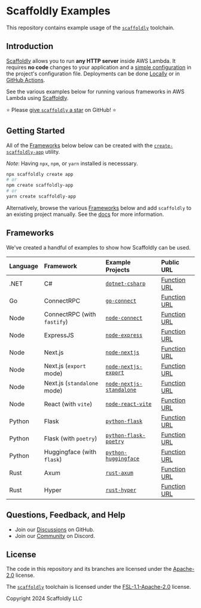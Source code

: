 # Scaffoldly Examples

This repository contains example usage of the [`scaffoldly`](https://scaffoldly.dev) toolchain.

## Introduction

[Scaffoldly](https://github.com/scaffoldly/scaffoldly) allows you to run **any HTTP server** inside AWS Lambda. It requires **no code** changes to your application and a [simple configuration](https://scaffoldly.dev/docs/config/) in the project's configuration file. Deployments can be done [Locally](https://scaffoldly.dev/docs/cli/#scaffoldly-deploy) or in [GitHub Actions](https://scaffoldly.dev/docs/gha/).

See the various examples below for running various frameworks in AWS Lambda using [Scaffoldly](https://scaffoldly.dev).

⭐️ Please [give `scaffoldly` a star](https://github.com/scaffoldly/scaffoldly) on GitHub! ⭐️

## Getting Started

All of the [Frameworks](#frameworks) below below can be created with the [`create-scaffoldly-app`](https://www.npmjs.com/package/create-scaffoldly-app) utility.

_Note_: Having `npx`, `npm`, or `yarn` installed is necesssary.

```bash
npx scaffoldly create app
# or
npm create scaffoldly-app
# or
yarn create scaffoldly-app
```

Alternatively, browse the various [Frameworks](#frameworks) below and add `scaffoldly` to an existing project manually. See the [docs](https://scaffoldly.dev/docs) for more information.

## Frameworks

We've created a handful of examples to show how Scaffoldly can be used.

<!-- TODO: Generate this table based on frameworks.yaml !-->

<!-- Alphbetically Ordered!!! -->
<!-- ALSO UPDATE ./index.yml for "create-scaffoldly-app" !!! -->

| Language | Framework                   | Example Projects                                                                                          | Public URL                                                                                           |
| :------- | :-------------------------- | :-------------------------------------------------------------------------------------------------------- | :--------------------------------------------------------------------------------------------------- |
| .NET     | C#                          | [`dotnet-csharp`](https://github.com/scaffoldly/scaffoldly-examples/tree/dotnet-csharp)                   | [Function URL](https://wmnaydmf2zp5s7rw4htcw5rcku0cwkfq.lambda-url.us-east-1.on.aws/weatherforecast) |
| Go       | ConnectRPC                  | [`go-connect`](https://github.com/scaffoldly/scaffoldly-examples/tree/go-connect)                         | [Function URL](https://6m7hwen7ailmu4jkcfe5b23tii0nfnhf.lambda-url.us-east-1.on.aws)                 |
| Node     | ConnectRPC (with `fastify`) | [`node-connect`](https://github.com/scaffoldly/scaffoldly-examples/tree/node-connect)                     | [Function URL](https://adm2n2urfuewyca33xlh3bmlzy0gqsdh.lambda-url.us-east-1.on.aws)                 |
| Node     | ExpressJS                   | [`node-express`](https://github.com/scaffoldly/scaffoldly-examples/tree/node-express)                     | [Function URL](https://pbydasw2o3quxi7fu3dyiqomne0noypf.lambda-url.us-east-1.on.aws)                 |
| Node     | Next.js                     | [`node-nextjs`](https://github.com/scaffoldly/scaffoldly-examples/tree/node-nextjs)                       | [Function URL](https://inne3tcyuarfqwqz633ojyg2qe0ldglc.lambda-url.us-east-1.on.aws)                 |
| Node     | Next.js (`export` mode)     | [`node-nextjs-export`](https://github.com/scaffoldly/scaffoldly-examples/tree/node-nextjs-export)         | [Function URL](https://jtzom2obx3owx4gn4vluichvze0frzcn.lambda-url.us-east-1.on.aws)                 |
| Node     | Next.js (`standalone` mode) | [`node-nextjs-standalone`](https://github.com/scaffoldly/scaffoldly-examples/tree/node-nextjs-standalone) | [Function URL](https://uyf6bj4oqifqnfwivhdsy25giu0eaauf.lambda-url.us-east-1.on.aws)                 |
| Node     | React (with `vite`)         | [`node-react-vite`](https://github.com/scaffoldly/scaffoldly-examples/tree/node-react-vite)               | [Function URL](https://qgb37tjq2vu4qlejnu2p7zzire0tqtsy.lambda-url.us-east-1.on.aws)                 |
| Python   | Flask                       | [`python-flask`](https://github.com/scaffoldly/scaffoldly-examples/tree/python-flask)                     | [Function URL](https://bmrroucx2eidhwiplrnme3l6ta0qnqwp.lambda-url.us-east-1.on.aws)                 |
| Python   | Flask (with `poetry`)       | [`python-flask-poetry`](https://github.com/scaffoldly/scaffoldly-examples/tree/python-flask-poetry)       | [Function URL](https://7dkca5ogwlgdjc66e4wc5braiu0ewgma.lambda-url.us-east-1.on.aws)                 |
| Python   | Huggingface (with `flask`)  | [`python-huggingface`](https://github.com/scaffoldly/scaffoldly-examples/tree/python-huggingface)         | [Function URL](https://yr5bc4aubqlkdz522zt3kiaqje0toegz.lambda-url.us-east-1.on.aws)                 |
| Rust     | Axum                        | [`rust-axum`](https://github.com/scaffoldly/scaffoldly-examples/tree/rust-axum)                           | [Function URL](https://yqbqbyyukepkhoony3vjtjhxva0ihedb.lambda-url.us-east-1.on.aws)                 |
| Rust     | Hyper                       | [`rust-hyper`](https://github.com/scaffoldly/scaffoldly-examples/tree/rust-hyper)                         | [Function URL](https://x3nlq7rmjc675skupaksowqut40fflpc.lambda-url.us-east-1.on.aws)                 |

<!-- Alphbetically Ordered!!! -->
<!-- ALSO UPDATE ./index.yml for "create-scaffoldly-app" !!! -->

## Questions, Feedback, and Help

- Join our [Discussions](https://github.com/scaffoldly/scaffoldly/discussions) on GitHub.
- Join our [Community](https://scaffoldly.dev/community) on Discord.

## License

The code in this repository and its branches are licensed under the [Apache-2.0](LICENSE.md) license.

The [`scaffoldly`](https://github.com/scaffoldly/scaffoldly) toolchain is licensed under the [FSL-1.1-Apache-2.0](https://github.com/scaffoldly/scaffoldly?tab=License-1-ov-file) license.

Copyright 2024 Scaffoldly LLC
